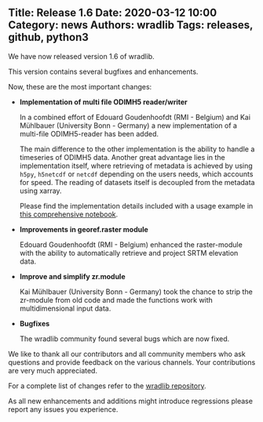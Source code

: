 Title: Release 1.6
Date: 2020-03-12 10:00
Category: news
Authors: wradlib
Tags: releases, github, python3
---

We have now released version 1.6 of wradlib.

This version contains several bugfixes and enhancements.

Now, these are the most important changes:

- **Implementation of multi file ODIMH5 reader/writer**

    In a combined effort of Edouard Goudenhoofdt (RMI - Belgium) and Kai Mühlbauer (University Bonn - Germany) a new implementation of a multi-file ODIMH5-reader has been added.
        
    The main difference to the other implementation is the ability to handle a timeseries of ODIMH5 data.
    Another great advantage lies in the implementation itself, where retrieving of metadata is achieved by using `h5py`, `h5netcdf` or `netcdf` depending on the users needs, which accounts for speed. 
    The reading of datasets itself is decoupled from the metadata using xarray.
    
    Please find the implementation details included with a usage example in [this comprehensive notebook](https://docs.wradlib.org/en/1.6.0/notebooks/fileio/wradlib_odim_multi_file_dataset.html).  
    
- **Improvements in georef.raster module**
    
    Edouard Goudenhoofdt (RMI - Belgium) enhanced the raster-module with the ability to automatically retrieve and project SRTM elevation data.
    
- **Improve and simplify zr.module**
    
    Kai Mühlbauer (University Bonn - Germany) took the chance to strip the zr-module from old code and made the functions work with multidimensional input data.

- **Bugfixes**
    
    The wradlib community found several bugs which are now fixed.   

We like to thank all our contributors and all community members who ask questions and provide feedback on the various channels. Your contributions are very much appreciated. 

For a complete list of changes refer to the [wradlib repository](https://github.com/wradlib/wradlib/commits/main).

As all new enhancements and additions might introduce regressions please report any issues you experience.